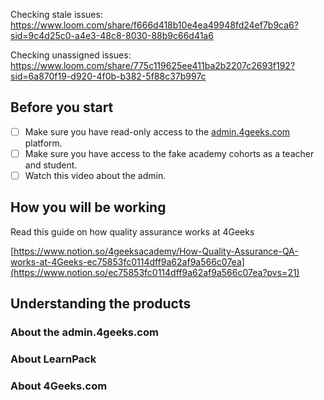 Checking stale issues: https://www.loom.com/share/f666d418b10e4ea49948fd24ef7b9ca6?sid=9c4d25c0-a4e3-48c8-8030-88b9c66d41a6

Checking unassigned issues: https://www.loom.com/share/775c119625ee411ba2b2207c2693f192?sid=6a870f19-d920-4f0b-b382-5f88c37b997c

## Before you start

- [ ]  Make sure you have read-only access to the [admin.4geeks.com](http://admin.4geeks.com) platform.
- [ ]  Make sure you have access to the fake academy cohorts as a teacher and student.
- [ ]  Watch this video about the admin.

## How you will be working

Read this guide on how quality assurance works at 4Geeks

[https://www.notion.so/4geeksacademy/How-Quality-Assurance-QA-works-at-4Geeks-ec75853fc0114dff9a62af9a566c07ea](https://www.notion.so/ec75853fc0114dff9a62af9a566c07ea?pvs=21)

## Understanding the products

### About the admin.4geeks.com

### About LearnPack

### About 4Geeks.com
